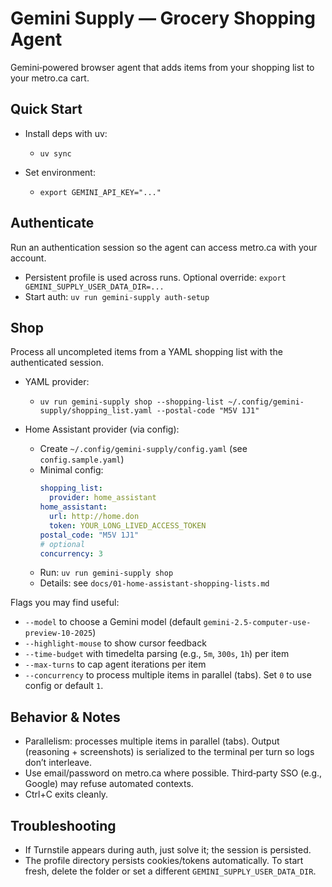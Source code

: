 Gemini Supply — Grocery Shopping Agent
======================================

Gemini‑powered browser agent that adds items from your shopping list to your metro.ca cart.

Quick Start
-----------

- Install deps with uv:
  - `uv sync`

- Set environment:
  - `export GEMINI_API_KEY="..."`

Authenticate
------------

Run an authentication session so the agent can access metro.ca with your account.

- Persistent profile is used across runs. Optional override: `export GEMINI_SUPPLY_USER_DATA_DIR=...`
- Start auth: `uv run gemini-supply auth-setup`

Shop
----

Process all uncompleted items from a YAML shopping list with the authenticated session.

- YAML provider:
  - `uv run gemini-supply shop --shopping-list ~/.config/gemini-supply/shopping_list.yaml --postal-code "M5V 1J1"`

- Home Assistant provider (via config):
  - Create `~/.config/gemini-supply/config.yaml` (see `config.sample.yaml`)
  - Minimal config:
    ```yaml
    shopping_list:
      provider: home_assistant
    home_assistant:
      url: http://home.don
      token: YOUR_LONG_LIVED_ACCESS_TOKEN
    postal_code: "M5V 1J1"
    # optional
    concurrency: 3
    ```
  - Run: `uv run gemini-supply shop`
  - Details: see `docs/01-home-assistant-shopping-lists.md`

Flags you may find useful:
- `--model` to choose a Gemini model (default `gemini-2.5-computer-use-preview-10-2025`)
- `--highlight-mouse` to show cursor feedback
- `--time-budget` with timedelta parsing (e.g., `5m`, `300s`, `1h`) per item
- `--max-turns` to cap agent iterations per item
 - `--concurrency` to process multiple items in parallel (tabs). Set `0` to use config or default `1`.

Behavior & Notes
----------------

- Parallelism: processes multiple items in parallel (tabs). Output (reasoning + screenshots) is serialized to the terminal per turn so logs don’t interleave.
- Use email/password on metro.ca where possible. Third‑party SSO (e.g., Google) may refuse automated contexts.
- Ctrl+C exits cleanly.

Troubleshooting
---------------

- If Turnstile appears during auth, just solve it; the session is persisted.
- The profile directory persists cookies/tokens automatically. To start fresh, delete the folder or set a different `GEMINI_SUPPLY_USER_DATA_DIR`.
